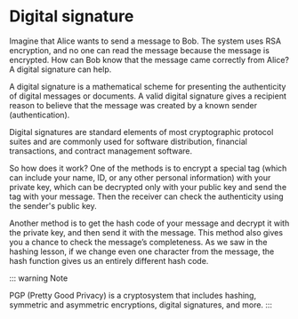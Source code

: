 # Digital signature

Imagine that Alice wants to send a message to Bob. The system uses RSA encryption, and no one can read the message because the message is encrypted. How can Bob know that the message came correctly from Alice? A digital signature can help.

A digital signature is a mathematical scheme for presenting the authenticity of digital messages or documents. A valid digital signature gives a recipient reason to believe that the message was created by a known sender (authentication).

Digital signatures are standard elements of most cryptographic protocol suites and are commonly used for software distribution, financial transactions, and contract management software.

So how does it work?
One of the methods is to encrypt a special tag (which can include your name, ID, or any other personal information) with your private key, which can be decrypted only with your public key and send the tag with your message. Then the receiver can check the authenticity using the sender's public key.

Another method is to get the hash code of your message and decrypt it with the private key, and then send it with the message. This method also gives you a chance to check the message’s completeness. As we saw in the hashing lesson, if we change even one character from the message, the hash function gives us an entirely different hash code.

::: warning Note

PGP (Pretty Good Privacy) is a cryptosystem that includes hashing, symmetric and asymmetric encryptions, digital signatures, and more.
:::